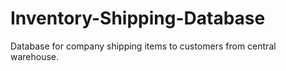 # Inventory-Shipping-Database
Database for company shipping items to customers from central warehouse.
